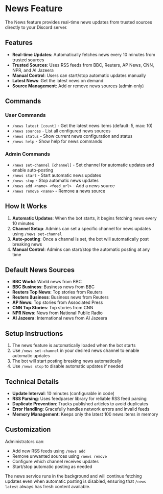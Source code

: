 # News Feature

The News feature provides real-time news updates from trusted sources directly to your Discord server.

## Features

- **Real-time Updates**: Automatically fetches news every 10 minutes from trusted sources
- **Trusted Sources**: Uses RSS feeds from BBC, Reuters, AP News, CNN, NPR, and Al Jazeera
- **Manual Control**: Users can start/stop automatic updates manually
- **Latest News**: Get the latest news on demand
- **Source Management**: Add or remove news sources (admin only)

## Commands

### User Commands

- `/news latest [count]` - Get the latest news items (default: 5, max: 10)
- `/news sources` - List all configured news sources
- `/news status` - Show current news configuration and status
- `/news help` - Show help for news commands

### Admin Commands

- `/news set-channel [channel]` - Set channel for automatic updates and enable auto-posting
- `/news start` - Start automatic news updates
- `/news stop` - Stop automatic news updates
- `/news add <name> <feed_url>` - Add a news source
- `/news remove <name>` - Remove a news source

## How It Works

1. **Automatic Updates**: When the bot starts, it begins fetching news every 10 minutes
2. **Channel Setup**: Admins can set a specific channel for news updates using `/news set-channel`
3. **Auto-posting**: Once a channel is set, the bot will automatically post breaking news
4. **Manual Control**: Admins can start/stop the automatic posting at any time

## Default News Sources

- **BBC World**: World news from BBC
- **BBC Business**: Business news from BBC
- **Reuters Top News**: Top stories from Reuters
- **Reuters Business**: Business news from Reuters
- **AP News**: Top stories from Associated Press
- **CNN Top Stories**: Top stories from CNN
- **NPR News**: News from National Public Radio
- **Al Jazeera**: International news from Al Jazeera

## Setup Instructions

1. The news feature is automatically loaded when the bot starts
2. Use `/news set-channel` in your desired news channel to enable automatic updates
3. The bot will start posting breaking news automatically
4. Use `/news stop` to disable automatic updates if needed

## Technical Details

- **Update Interval**: 10 minutes (configurable in code)
- **RSS Parsing**: Uses feedparser library for reliable RSS feed parsing
- **Duplicate Prevention**: Tracks published articles to avoid duplicates
- **Error Handling**: Gracefully handles network errors and invalid feeds
- **Memory Management**: Keeps only the latest 100 news items in memory

## Customization

Administrators can:
- Add new RSS feeds using `/news add`
- Remove unwanted sources using `/news remove`
- Configure which channel receives updates
- Start/stop automatic posting as needed

The news service runs in the background and will continue fetching updates even when automatic posting is disabled, ensuring that `/news latest` always has fresh content available.
